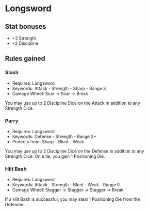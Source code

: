 # Longsword

## Stat bonuses

- +3 Strength
- +2 Discipline

## Rules gained

### Slash

- Requires: Longsword
- Keywords: Attack - Strength - Sharp - Range 3
- Damage Wheel: Scar -> Scar -> Break

You may use up to 2 Discipline Dice on the Attack in addition to any Strength Dice.

### Parry

- Requires: Longsword
- Keywords: Defense - Strength - Range 2+
- Protects from: Sharp - Blunt - Weak

You may use up to 2 Discipline Dice on the Defense in addition to any Strength Dice.
On a tie, you gain 1 Positioning Die.

### Hilt Bash

- Requires: Longsword
- Keywords: Attack - Strength - Blunt - Weak - Range 0
- Damage Wheel: Stagger -> Stagger -> Stagger -> Break

If a Hilt Bash is successful, you may steal 1 Positioning Die from the Defender.
